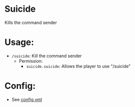 # Suicide
Kills the command sender

# Usage:
- `/suicide`: Kill the command sender
  - Permission:
    - `suicide.suicide`: Allows the player to use "/suicide"

# Config:
- See [config.yml](https://github.com/MSUPugins/Suicide/blob/main/src/main/resources/config.yml)
